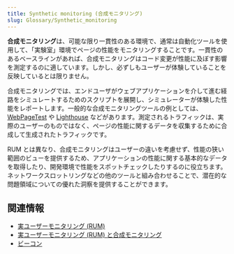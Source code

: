 ```yaml
---
title: Synthetic monitoring (合成モニタリング)
slug: Glossary/Synthetic_monitoring
---
```

**合成モニタリング**は、可能な限り一貫性のある環境で、通常は自動化ツールを使用して、「実験室」環境でページの性能をモニタリングすることです。一貫性のあるベースラインがあれば、合成モニタリングはコード変更が性能に及ぼす影響を測定するのに適しています。しかし、必ずしもユーザーが体験していることを反映しているとは限りません。

合成モニタリングでは、エンドユーザがウェブアプリケーションを介して進む経路をシミュレートするためのスクリプトを展開し、シミュレーターが体験した性能をレポートします。一般的な合成モニタリングツールの例としては、 [WebPageTest](https://webpagetest.org) や [Lighthouse](https://developers.google.com/web/tools/lighthouse/) などがあります。測定されるトラフィックは、実際のユーザーのものではなく、ページの性能に関するデータを収集するために合成して生成されたトラフィックです。

RUM とは異なり、合成モニタリングはユーザーの違いを考慮せず、性能の狭い範囲のビューを提供するため、アプリケーションの性能に関する基本的なデータを取得したり、開発環境で性能をスポットチェックしたりするのに役立ちます。ネットワークスロットリングなどの他のツールと組み合わせることで、潜在的な問題領域についての優れた洞察を提供することができます。

## 関連情報

- [実ユーザーモニタリング (RUM)](/ja/docs/Glossary/Real_User_Monitoring)
- [実ユーザーモニタリング (RUM) と合成モニタリング](/ja/docs/Web/Performance/Rum-vs-Synthetic)
- [ビーコン](/ja/docs/Glossary/beacon)
